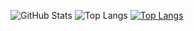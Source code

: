 ![GitHub Stats](https://github-readme-stats.vercel.app/api?username=Bina-Lee&show_icons=true&theme=default&hide=contribs,prs)
![Top Langs](https://github-readme-stats.vercel.app/api/top-langs/?username=Bina-Lee&layout=compact)
[![Top Langs](https://github-readme-stats.vercel.app/api/top-langs/?username=Bina-Lee&layout=donut-vertical)](https://github.com/anuraghazra/github-readme-stats)
